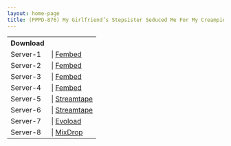 ```yaml
---
layout: home-page
title: (PPPD-876) My Girlfriend’s Stepsister Seduced Me For My Creampie With Her Big Tits – Maron Natsuki
---
```


<table><tbody>
<tr>
<th>Download</th>
</tr>
<tr>
<td>Server-1</td>
<td>| <a href="https://javpoll.com/f/10ee8ij5r7qjr-n" target="_blank">Fembed</a></td>
</tr>
<tr>
<td>Server-2</td>
<td>| <a href="https://diasfem.com/f/nn0p2h2x52r6z7m" target="_blank">Fembed</a></td>
</tr>
<tr>
<td>Server-3</td>
<td>| <a href="https://vid21.vip/f/eemg3t-l2mexn1k" target="_blank">Fembed</a></td>
</tr>
<tr>
<td>Server-4</td>
<td>| <a href="https://asianclub.tv/f/w5l08unmrkk70d3" target="_blank">Fembed</a></td>
</tr>
<tr>
<td>Server-5</td>
<td>| <a href="https://streamtape.com/v/mP3LMXALOpi2jg/PPPD-876.mp4" target="_blank">Streamtape</a></td>
</tr>
<tr>
<td>Server-6</td>
<td>| <a href="https://streamtape.com/v/bKd2J92Xy7uPgqo" target="_blank">Streamtape</a></td>
</tr>
<tr>
<td>Server-7</td>
<td>| <a href="https://evoload.io/v/knLPMXHsFuVQah" target="_blank">Evoload</a></td>
</tr>
<tr>
<td>Server-8</td>
<td>| <a href="https://mixdrop.sx/f/wnrwg48lu00gkgw" target="_blank">MixDrop</a></td>
</tr>
</tbody></table>
